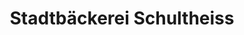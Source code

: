 ---
title: "Stadtbäckerei Schultheiss"
url: /esslingen-am-neckar/stadtbaeckerei-schultheiss/
shop: Bäckerei
---